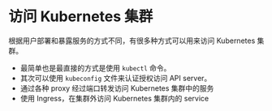 # 访问 Kubernetes 集群

根据用户部署和暴露服务的方式不同，有很多种方式可以用来访问 Kubernetes 集群。

- 最简单也是最直接的方式是使用 `kubectl` 命令。
- 其次可以使用 `kubeconfig` 文件来认证授权访问 API server。
- 通过各种 proxy 经过端口转发访问 Kubernetes 集群中的服务
- 使用 Ingress，在集群外访问 Kubernetes 集群内的 service
